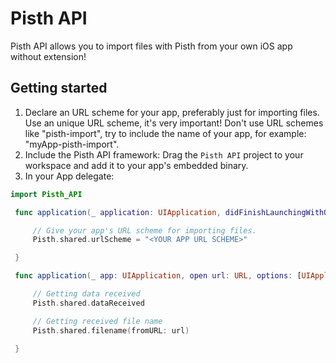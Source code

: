 # Pisth API

 Pisth API allows you to import files with Pisth from your own iOS app without extension!

## Getting started

 1. Declare an URL scheme for your app, preferably just for importing files. Use an unique URL scheme, it's very important! Don't use URL schemes like "pisth-import", try to include the name of your app, for example: "myApp-pisth-import".
 2. Include the Pisth API framework: Drag the `Pisth API` project to your workspace and add it to your app's embedded binary.
 3. In your App delegate:

```swift
import Pisth_API

 func application(_ application: UIApplication, didFinishLaunchingWithOptions launchOptions: [UIApplicationLaunchOptionsKey: Any]?) {

     // Give your app's URL scheme for importing files.
     Pisth.shared.urlScheme = "<YOUR APP URL SCHEME>"

 }

 func application(_ app: UIApplication, open url: URL, options: [UIApplicationOpenURLOptionsKey : Any] = [:]) -> Bool {

     // Getting data received
     Pisth.shared.dataReceived

     // Getting received file name
     Pisth.shared.filename(fromURL: url)

 }
```
